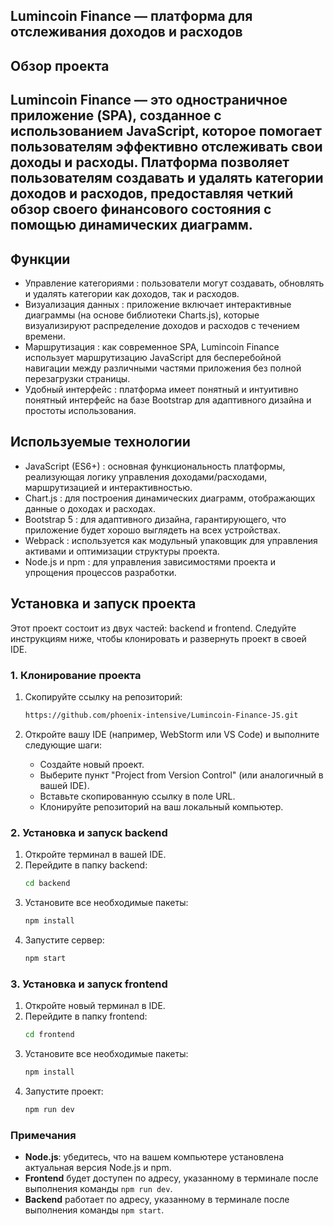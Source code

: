 ## Lumincoin Finance — платформа для отслеживания доходов и расходов

## Обзор проекта

## Lumincoin Finance — это одностраничное приложение (SPA), созданное с использованием JavaScript, которое помогает пользователям эффективно отслеживать свои доходы и расходы. Платформа позволяет пользователям создавать и удалять категории доходов и расходов, предоставляя четкий обзор своего финансового состояния с помощью динамических диаграмм.
## Функции
* Управление категориями : пользователи могут создавать, обновлять и удалять категории как доходов, так и расходов.
* Визуализация данных : приложение включает интерактивные диаграммы (на основе библиотеки Charts.js), которые визуализируют распределение доходов и расходов с течением времени.
* Маршрутизация : как современное SPA, Lumincoin Finance использует маршрутизацию JavaScript для бесперебойной навигации между различными частями приложения без полной перезагрузки страницы.
* Удобный интерфейс : платформа имеет понятный и интуитивно понятный интерфейс на базе Bootstrap для адаптивного дизайна и простоты использования.
## Используемые технологии
* JavaScript (ES6+) : основная функциональность платформы, реализующая логику управления доходами/расходами, маршрутизацией и интерактивностью.
* Chart.js : для построения динамических диаграмм, отображающих данные о доходах и расходах.
* Bootstrap 5 : для адаптивного дизайна, гарантирующего, что приложение будет хорошо выглядеть на всех устройствах.
* Webpack : используется как модульный упаковщик для управления активами и оптимизации структуры проекта.
* Node.js и npm : для управления зависимостями проекта и упрощения процессов разработки.



## Установка и запуск проекта

Этот проект состоит из двух частей: backend и frontend. Следуйте инструкциям ниже, чтобы клонировать и развернуть проект в своей IDE.

### 1. Клонирование проекта

1. Скопируйте ссылку на репозиторий:  
   ```bash
   https://github.com/phoenix-intensive/Lumincoin-Finance-JS.git
   ```

2. Откройте вашу IDE (например, WebStorm или VS Code) и выполните следующие шаги:
   - Создайте новый проект.
   - Выберите пункт "Project from Version Control" (или аналогичный в вашей IDE).
   - Вставьте скопированную ссылку в поле URL.
   - Клонируйте репозиторий на ваш локальный компьютер.

### 2. Установка и запуск backend

1. Откройте терминал в вашей IDE.
2. Перейдите в папку backend:
   ```bash
   cd backend
   ```
3. Установите все необходимые пакеты:
   ```bash
   npm install
   ```
4. Запустите сервер:
   ```bash
   npm start
   ```

### 3. Установка и запуск frontend

1. Откройте новый терминал в IDE.
2. Перейдите в папку frontend:
   ```bash
   cd frontend
   ```
3. Установите все необходимые пакеты:
   ```bash
   npm install
   ```
4. Запустите проект:
   ```bash
   npm run dev
   ```


### Примечания

- **Node.js**: убедитесь, что на вашем компьютере установлена актуальная версия Node.js и npm.
- **Frontend** будет доступен по адресу, указанному в терминале после выполнения команды `npm run dev`.
- **Backend** работает по адресу, указанному в терминале после выполнения команды `npm start`.
